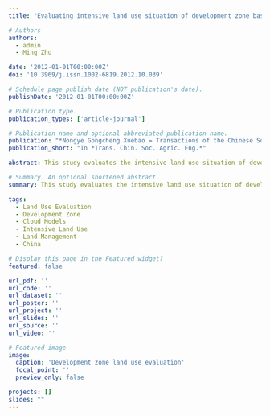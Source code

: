 ```yaml
---
title: "Evaluating intensive land use situation of development zone based on cloud models (2012)"

# Authors
authors:
  - admin
  - Ming Zhu

date: '2012-01-01T00:00:00Z'
doi: '10.3969/j.issn.1002-6819.2012.10.039'

# Schedule page publish date (NOT publication's date).
publishDate: '2012-01-01T00:00:00Z'

# Publication type.
publication_types: ['article-journal']

# Publication name and optional abbreviated publication name.
publication: "*Nongye Gongcheng Xuebao = Transactions of the Chinese Society of Agricultural Engineering*, 28(10), pp. 247-252"
publication_short: "In *Trans. Chin. Soc. Agric. Eng.*"

abstract: This study evaluates the intensive land use situation of development zones using cloud models. We develop a methodology for assessing land use efficiency and intensity in economic development zones, providing insights into sustainable land development practices. The research contributes to understanding land use optimization in development contexts.

# Summary. An optional shortened abstract.
summary: This study evaluates the intensive land use situation of development zones using cloud models.

tags:
  - Land Use Evaluation
  - Development Zone
  - Cloud Models
  - Intensive Land Use
  - Land Management
  - China

# Display this page in the Featured widget?
featured: false

url_pdf: ''
url_code: ''
url_dataset: ''
url_poster: ''
url_project: ''
url_slides: ''
url_source: ''
url_video: ''

# Featured image
image:
  caption: 'Development zone land use evaluation'
  focal_point: ''
  preview_only: false

projects: []
slides: ""
---
```


